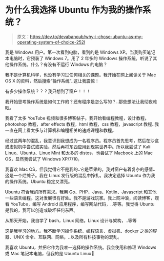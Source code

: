 # 为什么我选择 Ubuntu 作为我的操作系统？

> 原文：<https://dev.to/devabanoub/why-i-chose-ubuntu-as-my-operating-system-of-choice-252l>

我是 Windows 用户。第一次看到电脑，看到的是 Windows XP。当我购买笔记本电脑时，它预装了 Windows 7。用了 2 年多的 Windows 操作系统，听说了其他操作系统。什么？有没有不运行 Windows 的电脑？

我不是计算机科学，也没有学习过任何相关的课题。我开始在网上阅读关于 Mac OS X 的资料，然后搜索“操作系统”..这让我震惊！

有多少操作系统？？？我只想到了窗户！！！

我开始思考操作系统是如何工作的？还有程序是怎么写的？..那些想法让我彻夜难眠。

我看了太多 YouTube 视频和很多博客帖子。我开始看编程教程，设计教程，photoshop 教程，after effects 教程，html 教程，css 教程，javascript 教程..我一直在网上看太多与计算机和编程相关的速成课程和教程。

经过这两年的混乱，我意识到我想成为一名程序员。程序员首先思考，然后在沙盒或虚拟机中尝试或实验，然后再将东西应用到现实世界中。所以我尝试了 Kali Linux、Ubuntu、Linux Mint 和太多的 distos，也尝试了 Macbook 上的 Mac OS，显然我尝试了 Windows XP/7/10。

我喜欢 Mac OS，但我觉得它不是我的..它是苹果的。我对窗户有着复杂的感情..这是一个烂摊子。我在 Linux 发行版的混乱中挣扎。我决定选择 Ubuntu 作为我的操作系统。Ubuntu 稳定又漂亮。

Ubuntu 符合我的所有需求。我用 Go、PHP、Java、Kotlin、Javascript 和其他一些语言编程。这对发展很有好处。我不是游戏玩家。我上网冲浪，阅读博客，观看 YouTube，编写 Android 应用程序，编写网站代码，..等等。我觉得 Ubuntu 是我的，我可以创造或破坏任何东西。

从那天开始，我自学了 bash，Linux 网络，Linux 设计与架构，..等等

这是我学习的地方。我不断学习操作系统、编程语言、虚拟机、docker 之类的容器、UNIX 命令、互联网、网络，..以及所有科技事物的混乱。

我喜欢 Ubuntu，并把它作为我唯一选择的操作系统。我会使用和修理 Windows 或 Mac 笔记本电脑，但我的是 Ubuntu Linux💜